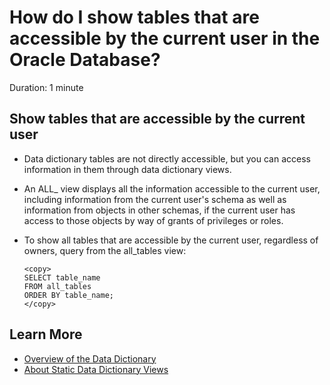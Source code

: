 # How do I show tables that are accessible by the current user in the Oracle Database?
Duration: 1 minute

## Show tables that are accessible by the current user
* Data dictionary tables are not directly accessible, but you can access information in them through data dictionary views.
* An ALL_ view displays all the information accessible to the current user, including information from the current user's schema as well as information from objects in other schemas, if the current user has access to those objects by way of grants of privileges or roles.
* To show all tables that are accessible by the current user, regardless of owners, query from the all_tables view:

  ```
  <copy>
  SELECT table_name
  FROM all_tables
  ORDER BY table_name;
  </copy>
  ```

## Learn More

* [Overview of the Data Dictionary](https://docs.oracle.com/en/database/oracle/oracle-database/21/cncpt/data-dictionary-and-dynamic-performance-views.html#GUID-9B9ABE1C-A1E3-464F-8936-978250DC3E1F)
* [About Static Data Dictionary Views](https://docs.oracle.com/en/database/oracle/oracle-database/21/refrn/about-static-data-dictionary-views.html#GUID-10024282-6729-4C66-8679-FD653C9C7DE7)
